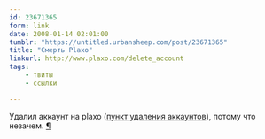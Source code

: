 ```yaml
---
id: 23671365
form: link
date: 2008-01-14 02:01:00
tumblr: "https://untitled.urbansheep.com/post/23671365"
title: "Смерть Plaxo"
linkurl: http://www.plaxo.com/delete_account
tags:
    - твиты
    - ссылки

---
```

<p>Удалил аккаунт на plaxo (<a href="http://www.plaxo.com/delete_account">пункт удаления аккаунтов</a>), потому что незачем. <a href="http://twitter.com/urbansheep/statuses/594918082">¶</a></p>
